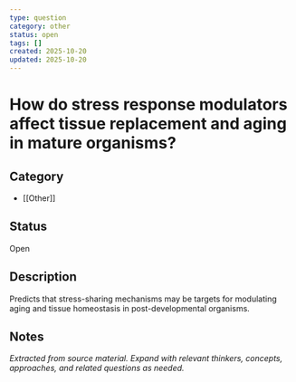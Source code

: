 ```yaml
---
type: question
category: other
status: open
tags: []
created: 2025-10-20
updated: 2025-10-20
---
```


# How do stress response modulators affect tissue replacement and aging in mature organisms?

## Category

- [[Other]]

## Status

Open

## Description

Predicts that stress-sharing mechanisms may be targets for modulating aging and tissue homeostasis in post-developmental organisms.

## Notes

*Extracted from source material. Expand with relevant thinkers, concepts, approaches, and related questions as needed.*

